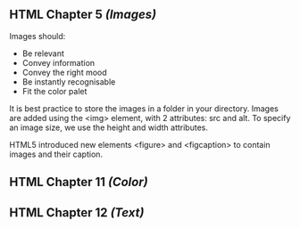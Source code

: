 ## HTML Chapter 5 *(Images)*

Images should:
  - Be relevant
  - Convey information
  - Convey the right mood
  - Be instantly recognisable
  - Fit the color palet

It is best practice to store the images in a folder in your directory. Images are added using the \<img> element, with 2 attributes: src and alt. To specify an image size, we use the height and width attributes. 

HTML5 introduced new elements \<figure> and \<figcaption> to contain images and their caption. 

## HTML Chapter 11 *(Color)*


## HTML Chapter 12 *(Text)*

